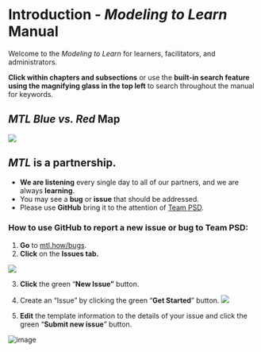 # Introduction - *Modeling to Learn* Manual

Welcome to the *Modeling to Learn* for learners, facilitators, and administrators.

**Click within chapters and subsections** or use the **built-in search feature using the magnifying glass in the top left** to search throughout the manual for keywords.

## *MTL Blue vs. Red* Map

![](https://user-images.githubusercontent.com/59668647/109671072-9abe4080-7b28-11eb-94ae-c2a67b4d9a54.png)

## *MTL* is a partnership.

- **We are listening** every single day to all of our partners, and we are always **learning**.
- You may see a **bug** or **issue** that should be addressed.
- Please use **GitHub** bring it to the attention of [Team PSD](https://mtl.how/team).

### How to use GitHub to report a new issue or bug to Team PSD:

1. **Go** to [mtl.how/bugs](https://mtl.how/bugs).
2. **Click** on the **Issues tab.**

![](https://user-images.githubusercontent.com/59668647/111537947-4d95bd80-8729-11eb-8052-8737660d9351.png)


3. **Click** the green “**New Issue”** button.
4. Create an “Issue” by clicking the green “**Get Started**” button.
![](https://user-images.githubusercontent.com/59668647/111537923-4373bf00-8729-11eb-890b-12a1a7fb7993.png)

5. **Edit** the template information to the details of your issue and click the green “**Submit new issue**” button.

![image](https://user-images.githubusercontent.com/59668647/111538479-fb08d100-8729-11eb-9a39-c5e71fbc088e.png)
